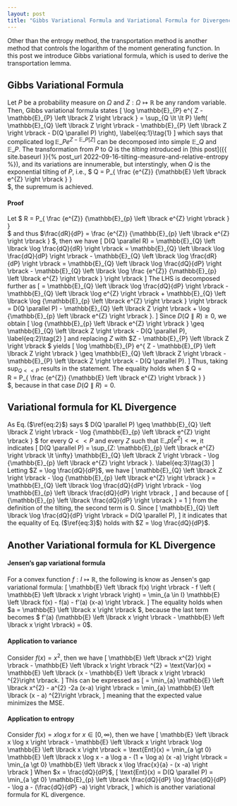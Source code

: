 ```yaml
---
layout: post
title: "Gibbs Variational Formula and Variational Formula for Divergence"
---
```

Other than the entropy method, the transportation method is another method that controls 
the logarithm of the moment generating function.
In this post we introduce Gibbs variational formula, which is used to derive the transportation lemma.

## Gibbs Variational Formula
Let $P$ be a probability measure on $\Omega$ and $Z: \Omega \mapsto \mathbb{R}$ be any random variable.
Then, Gibbs variational formula states
\[
    \log \mathbb{E}\_{P} e^{ Z - \mathbb{E}\_{P} \left \lbrack Z \right \rbrack }
    =
    \sup_{Q \lt \lt P}
    \left(
        \mathbb{E}\_{Q} \left \lbrack Z \right \rbrack 
        -
        \mathbb{E}\_{P} \left \lbrack Z \right \rbrack
        -
        D(Q \parallel P)
    \right),
    \label{eq:1}\tag{1}
\]
which says that
complicated $\log \mathbb{E}\_{P} e^{ Z - \mathbb{E}\_{P} \left \lbrack Z \right \rbrack }$
can be decomposed into simple $\mathbb{E}\_{Q}$ and $\mathbb{E}\_{P}$.
The transformation from $P$ to $Q$ is the *tilting* introduced 
in [this post]({{ site.baseurl }}{% post_url 2022-09-16-tilting-measure-and-relative-entropy %}),
and its variations are innumerable,
but interstingly, when $Q$ is the exponential tilting of $P$, i.e.,
$
    Q =
    P_{ 
        \frac
        {e^{Z}} 
        {\mathbb{E} \left \lbrack e^{Z} \right \rbrack }
    }   
$,
the supremum is achieved.

#### Proof
Let 
$
    R =
    P_{ 
        \frac
        {e^{Z}} 
        {\mathbb{E}\_{p} \left \lbrack e^{Z} \right \rbrack }
    }   
$ and thus
$\frac{dR}{dP} = \frac {e^{Z}}  {\mathbb{E}\_{p} \left \lbrack e^{Z} \right \rbrack }  $,
then we have
\[
    D(Q \parallel R)
    = 
    \mathbb{E}\_{Q} \left \lbrack \log \frac{dQ}{dR} \right \rbrack
    =
    \mathbb{E}\_{Q} \left \lbrack \log \frac{dQ}{dP} \right \rbrack
    -
    \mathbb{E}\_{Q} \left \lbrack \log \frac{dR}{dP} \right \rbrack
    =
    \mathbb{E}\_{Q} \left \lbrack \log \frac{dQ}{dP} \right \rbrack
    -
    \mathbb{E}\_{Q} \left \lbrack \log \frac {e^{Z}}  {\mathbb{E}\_{p} \left \lbrack e^{Z} \right \rbrack } \right \rbrack
\]
The LHS is decomposed further as
\[
    =
    \mathbb{E}\_{Q} \left \lbrack \log \frac{dQ}{dP} \right \rbrack
    -
    \mathbb{E}\_{Q} \left \lbrack \log e^{Z} \right \rbrack
    +
    \mathbb{E}\_{Q} \left \lbrack \log {\mathbb{E}\_{p} \left \lbrack e^{Z} \right \rbrack } \right \rbrack
    =
    D(Q \parallel P)
    -
    \mathbb{E}\_{Q} \left \lbrack Z \right \rbrack
    +
    \log {\mathbb{E}\_{p} \left \lbrack e^{Z} \right \rbrack }.
\]
Since $D(Q \parallel R) \geq 0$, we obtain
\[
    \log {\mathbb{E}\_{p} \left \lbrack e^{Z} \right \rbrack }
    \geq
    \mathbb{E}\_{Q}  \left \lbrack Z \right \rbrack 
    -
    D(Q \parallel P),
    \label{eq:2}\tag{2}
\]
and replacing $Z$ with $Z - \mathbb{E}\_{P} \left \lbrack Z \right \rbrack $ yields 
\[
    \log \mathbb{E}\_{P} e^{ Z - \mathbb{E}\_{P} \left \lbrack Z \right \rbrack }
    \geq
        \mathbb{E}\_{Q} \left \lbrack Z \right \rbrack 
        -
        \mathbb{E}\_{P} \left \lbrack Z \right \rbrack
        -
        D(Q \parallel P).
\]
Thus, taking $\sup_{Q \lt \lt P}$ results in the statement.
The equality holds when
$
    Q =  
    R =
    P_{ 
        \frac
        {e^{Z}} 
        {\mathbb{E} \left \lbrack e^{Z} \right \rbrack }
    }   
$, because in that case $D(Q \parallel R) =0$.

## Variational formula for KL Divergence
As Eq.$\,$($\ref{eq:2}$) says 
$
    D(Q \parallel P)
    \geq
    \mathbb{E}\_{Q}  \left \lbrack Z \right \rbrack 
    -
    \log {\mathbb{E}\_{p} \left \lbrack e^{Z} \right \rbrack }
$
for every $Q \lt \lt P$ and every $Z$ such that $\mathbb{E}\_{p} \left \lbrack e^{Z} \right \rbrack \lt \infty$,
it indicates
\[
    D(Q \parallel P)
    =
    \sup_{Z: \mathbb{E}\_{p} \left \lbrack e^{Z} \right \rbrack \lt \infty}
    \mathbb{E}\_{Q}  \left \lbrack Z \right \rbrack 
    -
    \log {\mathbb{E}\_{p} \left \lbrack e^{Z} \right \rbrack }.
    \label{eq:3}\tag{3}
\]
Letting $Z = \log \frac{dQ}{dP}$, we have
\[
    \mathbb{E}\_{Q}  \left \lbrack Z \right \rbrack 
    -
    \log {\mathbb{E}\_{p} \left \lbrack e^{Z} \right \rbrack }
    =
    \mathbb{E}\_{Q}  \left \lbrack \log \frac{dQ}{dP} \right \rbrack
    -
    \log \mathbb{E}\_{p} \left \lbrack \frac{dQ}{dP} \right \rbrack ,
\]
and because of
\[
    {\mathbb{E}\_{p} \left \lbrack \frac{dQ}{dP} \right \rbrack } = 1
\]
from the definition of the tilting, the second term is $0$.
Since 
\[
    \mathbb{E}\_{Q}  \left \lbrack \log \frac{dQ}{dP} \right \rbrack
    =
    D(Q \parallel P),
\]
it indicates that the equality of Eq.$\,$($\ref{eq:3}$) holds with $Z = \log \frac{dQ}{dP}$.

## Another Variational formula for KL Divergence
 
#### Jensen’s gap variational formula
For a convex function  $f: I \mapsto \mathbb{R}$,
the following is know as Jensen's gap variational formula:
\[
    \mathbb{E}  \left \lbrack f(x) \right \rbrack - f \left ( \mathbb{E}  \left \lbrack x \right \rbrack \right)
    =
    \min_{a \in I} \mathbb{E}  \left \lbrack f(x) - f(a) - f'(a) (x-a) \right \rbrack.
\]
The equality holds when $a = \mathbb{E}  \left \lbrack x \right \rbrack $, 
because the last term becomes
$ f'(a) (\mathbb{E}  \left \lbrack x \right \rbrack - \mathbb{E}  \left \lbrack x \right \rbrack) = 0$.

#### Application to variance
Consider $f(x) = x^{2}$, then we have
\[
    \mathbb{E}  \left \lbrack x^{2} \right \rbrack -  \mathbb{E}  \left \lbrack x \right \rbrack ^{2}
    = \text{Var}(x)
    = \mathbb{E}  \left \lbrack (x - \mathbb{E} \left \lbrack x \right \rbrack) ^{2}\right \rbrack.
\]
This can be expressed as
\[
    = \min_{a} \mathbb{E}  \left \lbrack x^{2} - a^{2} -2a (x-a) \right \rbrack
    = \min_{a} \mathbb{E}  \left \lbrack (x - a) ^{2}\right \rbrack,
\]
meaning that the expected value minimizes the MSE.

#### Application to entropy
Consider $f(x) = x \log x$ for $x \in [0, \infty)$, then we have
\[
    \mathbb{E} \left \lbrack  x \log x \right \rbrack
    - \mathbb{E} \left \lbrack x \right \rbrack \log \mathbb{E} \left \lbrack x \right \rbrack
    =
    \text{Ent}(x)
    =
    \min_{a \gt 0} \mathbb{E} \left \lbrack x \log x - a \log a - (1 + \log a) (x -a) \right \rbrack
    =
    \min_{a \gt 0} \mathbb{E} \left \lbrack x \log \frac{x}{a} - (x -a) \right \rbrack
\]
When $x = \frac{dQ}{dP}$,
\[
    \text{Ent}(x) = D(Q \parallel P) = 
    \min_{a \gt 0} \mathbb{E}\_{p} \left \lbrack \frac{dQ}{dP} \log \frac{dQ}{dP} - \log a - (\frac{dQ}{dP} -a) \right \rbrack,
\]
which is another variational formula for KL divergence.

